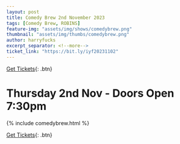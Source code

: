 ```yaml
---
layout: post
title: Comedy Brew 2nd November 2023
tags: [Comedy Brew, ROBINS]
feature-img: "assets/img/shows/comedybrew.png"
thumbnail: "assets/img/thumbs/comedybrew.png"
author: harryfucks
excerpt_separator: <!--more-->
ticket_link: "https://bit.ly/iyf20231102"
---
```


[Get Tickets]({{page.ticket_link}}){: .btn}

# Thursday 2nd Nov - Doors Open 7:30pm

{% include comedybrew.html %}

[Get Tickets]({{page.ticket_link}}){: .btn}
